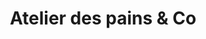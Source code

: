 ---
title: "Atelier des pains & Co"
url: /levallois-perret/atelier-des-pains-et-co/
shop: boulangerie
---